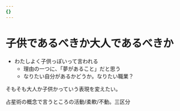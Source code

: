 ```yaml
---
{}
---
```

# 子供であるべきか大人であるべきか

- わたしよく子供っぽいって言われる
    - 理由の一つに、「夢があること」だと思う
    - なりたい自分があるかどうか。なりたい職業？

そもそも大人か子供かっていう表現を変えたい。

占星術の概念で言うところの活動/柔軟/不動。三区分